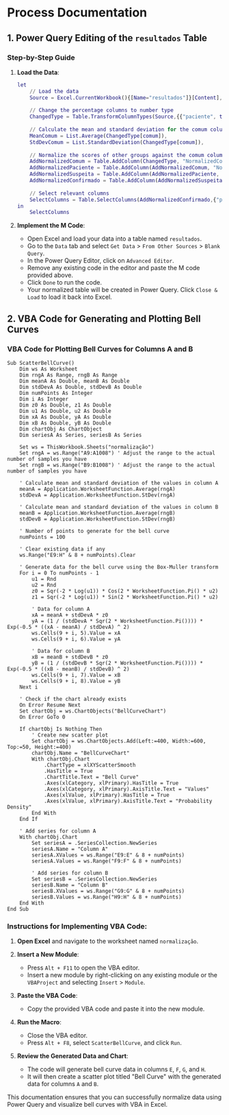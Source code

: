 # Process Documentation

## 1. Power Query Editing of the `resultados` Table

### Step-by-Step Guide

1. **Load the Data**:
    ```m
    let
        // Load the data
        Source = Excel.CurrentWorkbook(){[Name="resultados"]}[Content],
        
        // Change the percentage columns to number type
        ChangedType = Table.TransformColumnTypes(Source,{{"paciente", type number}, {"comum", type number}, {"suspeita", type number}, {"confirmado", type number}}),
        
        // Calculate the mean and standard deviation for the comum column
        MeanComum = List.Average(ChangedType[comum]),
        StdDevComum = List.StandardDeviation(ChangedType[comum]),
        
        // Normalize the scores of other groups against the comum column
        AddNormalizedComum = Table.AddColumn(ChangedType, "NormalizedComum", each ([comum] - MeanComum) / StdDevComum),
        AddNormalizedPaciente = Table.AddColumn(AddNormalizedComum, "NormalizedPaciente", each ([paciente] - MeanComum) / StdDevComum),
        AddNormalizedSuspeita = Table.AddColumn(AddNormalizedPaciente, "NormalizedSuspeita", each ([suspeita] - MeanComum) / StdDevComum),
        AddNormalizedConfirmado = Table.AddColumn(AddNormalizedSuspeita, "NormalizedConfirmado", each ([confirmado] - MeanComum) / StdDevComum),
        
        // Select relevant columns
        SelectColumns = Table.SelectColumns(AddNormalizedConfirmado,{"paciente", "comum", "suspeita", "confirmado", "NormalizedComum", "NormalizedPaciente", "NormalizedSuspeita", "NormalizedConfirmado"})
    in
        SelectColumns
    ```

2. **Implement the M Code**:
    - Open Excel and load your data into a table named `resultados`.
    - Go to the `Data` tab and select `Get Data` > `From Other Sources` > `Blank Query`.
    - In the Power Query Editor, click on `Advanced Editor`.
    - Remove any existing code in the editor and paste the M code provided above.
    - Click `Done` to run the code.
    - Your normalized table will be created in Power Query. Click `Close & Load` to load it back into Excel.

## 2. VBA Code for Generating and Plotting Bell Curves

### VBA Code for Plotting Bell Curves for Columns A and B

```vba
Sub ScatterBellCurve()
    Dim ws As Worksheet
    Dim rngA As Range, rngB As Range
    Dim meanA As Double, meanB As Double
    Dim stdDevA As Double, stdDevB As Double
    Dim numPoints As Integer
    Dim i As Integer
    Dim z0 As Double, z1 As Double
    Dim u1 As Double, u2 As Double
    Dim xA As Double, yA As Double
    Dim xB As Double, yB As Double
    Dim chartObj As ChartObject
    Dim seriesA As Series, seriesB As Series
    
    Set ws = ThisWorkbook.Sheets("normalização")
    Set rngA = ws.Range("A9:A1008") ' Adjust the range to the actual number of samples you have
    Set rngB = ws.Range("B9:B1008") ' Adjust the range to the actual number of samples you have

    ' Calculate mean and standard deviation of the values in column A
    meanA = Application.WorksheetFunction.Average(rngA)
    stdDevA = Application.WorksheetFunction.StDev(rngA)
    
    ' Calculate mean and standard deviation of the values in column B
    meanB = Application.WorksheetFunction.Average(rngB)
    stdDevB = Application.WorksheetFunction.StDev(rngB)
    
    ' Number of points to generate for the bell curve
    numPoints = 100
    
    ' Clear existing data if any
    ws.Range("E9:H" & 8 + numPoints).Clear
    
    ' Generate data for the bell curve using the Box-Muller transform
    For i = 0 To numPoints - 1
        u1 = Rnd
        u2 = Rnd
        z0 = Sqr(-2 * Log(u1)) * Cos(2 * WorksheetFunction.Pi() * u2)
        z1 = Sqr(-2 * Log(u1)) * Sin(2 * WorksheetFunction.Pi() * u2)
        
        ' Data for column A
        xA = meanA + stdDevA * z0
        yA = (1 / (stdDevA * Sqr(2 * WorksheetFunction.Pi()))) * Exp(-0.5 * ((xA - meanA) / stdDevA) ^ 2)
        ws.Cells(9 + i, 5).Value = xA
        ws.Cells(9 + i, 6).Value = yA
        
        ' Data for column B
        xB = meanB + stdDevB * z0
        yB = (1 / (stdDevB * Sqr(2 * WorksheetFunction.Pi()))) * Exp(-0.5 * ((xB - meanB) / stdDevB) ^ 2)
        ws.Cells(9 + i, 7).Value = xB
        ws.Cells(9 + i, 8).Value = yB
    Next i
    
    ' Check if the chart already exists
    On Error Resume Next
    Set chartObj = ws.ChartObjects("BellCurveChart")
    On Error GoTo 0
    
    If chartObj Is Nothing Then
        ' Create new scatter plot
        Set chartObj = ws.ChartObjects.Add(Left:=400, Width:=600, Top:=50, Height:=400)
        chartObj.Name = "BellCurveChart"
        With chartObj.Chart
            .ChartType = xlXYScatterSmooth
            .HasTitle = True
            .ChartTitle.Text = "Bell Curve"
            .Axes(xlCategory, xlPrimary).HasTitle = True
            .Axes(xlCategory, xlPrimary).AxisTitle.Text = "Values"
            .Axes(xlValue, xlPrimary).HasTitle = True
            .Axes(xlValue, xlPrimary).AxisTitle.Text = "Probability Density"
        End With
    End If
    
    ' Add series for column A
    With chartObj.Chart
        Set seriesA = .SeriesCollection.NewSeries
        seriesA.Name = "Column A"
        seriesA.XValues = ws.Range("E9:E" & 8 + numPoints)
        seriesA.Values = ws.Range("F9:F" & 8 + numPoints)
        
        ' Add series for column B
        Set seriesB = .SeriesCollection.NewSeries
        seriesB.Name = "Column B"
        seriesB.XValues = ws.Range("G9:G" & 8 + numPoints)
        seriesB.Values = ws.Range("H9:H" & 8 + numPoints)
    End With
End Sub
```

### Instructions for Implementing VBA Code:

1. **Open Excel** and navigate to the worksheet named `normalização`.

2. **Insert a New Module**:
    - Press `Alt + F11` to open the VBA editor.
    - Insert a new module by right-clicking on any existing module or the `VBAProject` and selecting `Insert` > `Module`.

3. **Paste the VBA Code**:
    - Copy the provided VBA code and paste it into the new module.

4. **Run the Macro**:
    - Close the VBA editor.
    - Press `Alt + F8`, select `ScatterBellCurve`, and click `Run`.

5. **Review the Generated Data and Chart**:
    - The code will generate bell curve data in columns `E`, `F`, `G`, and `H`.
    - It will then create a scatter plot titled "Bell Curve" with the generated data for columns `A` and `B`.

This documentation ensures that you can successfully normalize data using Power Query and visualize bell curves with VBA in Excel.
